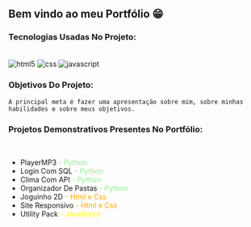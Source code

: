 ## Bem vindo ao meu Portfólio 😁

### Tecnologias Usadas No Projeto:

<div style="display: inline_block"><br/> 
    <img align="center" alt="html5" src="https://img.shields.io/badge/HTML5-E34F26?style=for-the-badge&logo=html5&logoColor=white"/>
    <img align="center" alt="css" src="https://img.shields.io/badge/CSS3-1572B6?style=for-the-badge&logo=css3&logoColor=white"/>
    <img align="center" alt="javascript" src="https://img.shields.io/badge/JavaScript-F7DF1E?style=for-the-badge&logo=javascript&logoColor=black"/>
</div>

### Objetivos Do Projeto:

    A principal meta é fazer uma apresentação sobre mim, sobre minhas habilidades e sobre meus objetivos.

### Projetos Demonstrativos Presentes No Portfólio:
<br>
<ul>
    <li>PlayerMP3 <span  style="color:lightgreen">- Python</span></li>
    <li>Login Com SQL <span style="color:lightgreen">- Python</span></li>
    <li>Clima Com API <span style="color:lightgreen">- Python</span></li>
    <li>Organizador De Pastas<span style="color:lightgreen"> - Python</span></li>
    <li>Joguinho 2D <span style="color:orange">- Html e Css</span></li>
    <li>Site Responsivo <span style="color:orange">- Html e Css</span></li>
    <li>Utility Pack <span style="color:yellow">- JavaScript</span></li>
</ul>
